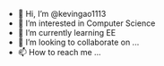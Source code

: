 - 👋 Hi, I’m @kevingao1113
- 👀 I’m interested in Computer Science
- 🌱 I’m currently learning EE 
- 💞️ I’m looking to collaborate on ...
- 📫 How to reach me ...

<!---
kevingao1113/kevingao1113 is a ✨ special ✨ repository because its `README.md` (this file) appears on your GitHub profile.
You can click the Preview link to take a look at your changes.
--->

